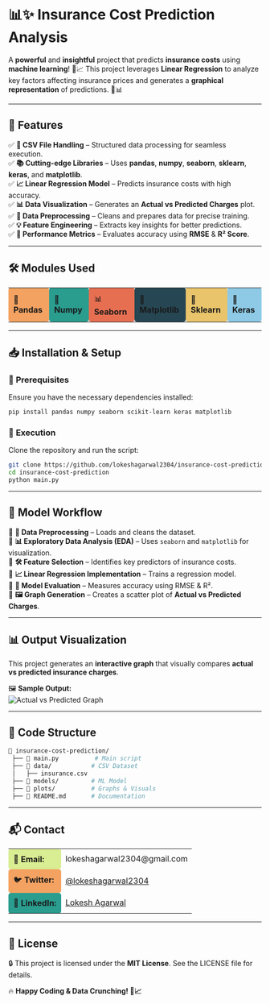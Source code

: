 # 📊✨ Insurance Cost Prediction Analysis  

A **powerful** and **insightful** project that predicts **insurance costs** using **machine learning**! 🧠📈 This project leverages **Linear Regression** to analyze key factors affecting insurance prices and generates a **graphical representation** of predictions. 🎯📊  

---

## 🚀 **Features**  

✅ **📂 CSV File Handling** – Structured data processing for seamless execution.  
✅ **📚 Cutting-edge Libraries** – Uses **pandas**, **numpy**, **seaborn**, **sklearn**, **keras**, and **matplotlib**.  
✅ **📈 Linear Regression Model** – Predicts insurance costs with high accuracy.  
✅ **📊 Data Visualization** – Generates an **Actual vs Predicted Charges** plot.  
✅ **🔄 Data Preprocessing** – Cleans and prepares data for precise training.  
✅ **💡 Feature Engineering** – Extracts key insights for better predictions.  
✅ **📏 Performance Metrics** – Evaluates accuracy using **RMSE** & **R² Score**.  

---

## 🛠 **Modules Used**  

<div align="center">
  <table>
    <tr>
      <td style="background-color:#f4a261; padding:10px; border-radius:5px;">🐼 <b>Pandas</b></td>
      <td style="background-color:#2a9d8f; padding:10px; border-radius:5px;">🔢 <b>Numpy</b></td>
      <td style="background-color:#e76f51; padding:10px; border-radius:5px;">📊 <b>Seaborn</b></td>
      <td style="background-color:#264653; padding:10px; border-radius:5px;">🎨 <b>Matplotlib</b></td>
      <td style="background-color:#e9c46a; padding:10px; border-radius:5px;">🤖 <b>Sklearn</b></td>
      <td style="background-color:#8ecae6; padding:10px; border-radius:5px;">🧠 <b>Keras</b></td>
    </tr>
  </table>
</div>  

---

## 📥 **Installation & Setup**  

### 🔹 **Prerequisites**  
Ensure you have the necessary dependencies installed:  
```bash
pip install pandas numpy seaborn scikit-learn keras matplotlib
```

### 🔹 **Execution**  
Clone the repository and run the script:  
```bash
git clone https://github.com/lokeshagarwal2304/insurance-cost-prediction.git
cd insurance-cost-prediction
python main.py
```

---

## 🎯 **Model Workflow**  

🔹 **📜 Data Preprocessing** – Loads and cleans the dataset.  
🔹 **📊 Exploratory Data Analysis (EDA)** – Uses `seaborn` and `matplotlib` for visualization.  
🔹 **🛠 Feature Selection** – Identifies key predictors of insurance costs.  
🔹 **📈 Linear Regression Implementation** – Trains a regression model.  
🔹 **📏 Model Evaluation** – Measures accuracy using RMSE & R².  
🔹 **🖼 Graph Generation** – Creates a scatter plot of **Actual vs Predicted Charges**.  

---

## 📊 **Output Visualization**  

This project generates an **interactive graph** that visually compares **actual vs predicted insurance charges**.  

🖼 **Sample Output:**  
![Actual vs Predicted Graph](image.png)  

---

## 📁 **Code Structure**  
```bash
📂 insurance-cost-prediction/
 ├── 📄 main.py          # Main script
 ├── 📂 data/           # CSV Dataset
 │   ├── insurance.csv  
 ├── 📂 models/         # ML Model
 ├── 📂 plots/          # Graphs & Visuals
 ├── 📄 README.md       # Documentation
```

---

## 📬 **Contact**  

<div align="center">
  <table>
    <tr>
      <td style="background-color:#d9ed92; padding:10px; border-radius:5px;">📧 <b>Email:</b></td>
      <td>lokeshagarwal2304@gmail.com</td>
    </tr>
    <tr>
      <td style="background-color:#f4a261; padding:10px; border-radius:5px;">🐦 <b>Twitter:</b></td>
      <td><a href="https://twitter.com/lokeshagarwal2304">@lokeshagarwal2304</a></td>
    </tr>
    <tr>
      <td style="background-color:#2a9d8f; padding:10px; border-radius:5px;">💼 <b>LinkedIn:</b></td>
      <td><a href="https://linkedin.com/in/lokeshagarwal2304">Lokesh Agarwal</a></td>
    </tr>
  </table>
</div>  

---

## 📝 **License**  
🔒 This project is licensed under the **MIT License**. See the LICENSE file for details.  

🔥 **Happy Coding & Data Crunching! 🚀📈**  
